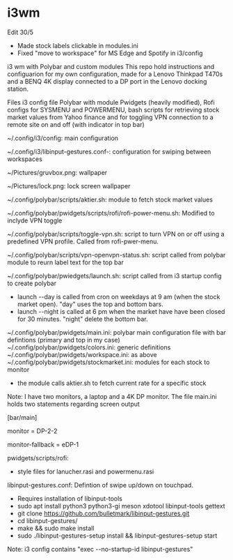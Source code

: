 # i3wm
Edit 30/5

* Made stock labels clickable in modules.ini 
* Fixed "move to workspace" for MS Edge and Spotify in i3/config

i3 wm with Polybar and custom modules
This repo hold instructions and configuarion for my own configuration, made for a Lenovo Thinkpad T470s and a BENQ 4K display connected to a DP port in the Lenovo docking station.

Files
i3 config file
Polybar with module Pwidgets (heavily modified), Rofi configs for SYSMENU and POWERMENU, bash scripts for retrieving stock market values from Yahoo finance and for toggling VPN connection to a remote site on and off (with indicator in top bar)

~/.config/i3/config:  main configuration

~/.config/i3/libinput-gestures.conf-: configuration for swiping between  workspaces

~/Pictures/gruvbox.png:  wallpaper

~/Pictures/lock.png:  lock screen wallpaper

~/.config/polybar/scripts/aktier.sh:  module to fetch stock market values

~/.config/polybar/pwidgets/scripts/rofi/rofi-power-menu.sh:  Modified to inclyde VPN toggle

~/.config/polybar/scripts/toggle-vpn.sh:  script to turn VPN on or off using a predefined VPN profile. Called from rofi-pwer-menu.

~/.config/polybar/scripts/vpn-openvpn-status.sh:  script called from polybar module to reurn label text for the top bar

~/.config/polybar/pwiedgets/launch.sh: script called from i3 startup config to create polybar 
- launch --day is called from cron on weekdays at 9 am (when the stock market open). "day" uses the top and bottom bars.
- launch --night is called at 6 pm when the market have have been closed for 30 minutes. "night" delete the bottom bar.

~/.config/polybar/pwidgets/main.ini: polybar main configuration file with bar defintions (primary and top in my case)
~/.config/polybar/pwidgets/colors.ini: generic definitions
~/.config/polybar/pwidgets/workspace.ini: as above
~/.config/polybar/pwidgets/stockmarket.ini: modules for each stock to monitor
- the module calls aktier.sh to fetch current rate for a specific stock

Note: I have two monitors, a laptop and a 4K DP monitor. The file main.ini holds two statements regarding screen output
 
 [bar/main]

 monitor = DP-2-2
 
 monitor-fallback = eDP-1


pwidgets/scripts/rofi:
- style files for lanucher.rasi and powermenu.rasi

libinput-gestures.conf: Defintion of swipe up/down on touchpad.
- Requires installation of libinput-tools
-    sudo apt install python3 python3-gi meson xdotool libinput-tools gettext
-    git clone https://github.com/bulletmark/libinput-gestures.git
-    cd libinput-gestures/
-    make && sudo make install
-    sudo ./libinput-gestures-setup install && libinput-gestures-setup start

Note: i3 config contains "exec --no-startup-id libinput-gestures"















